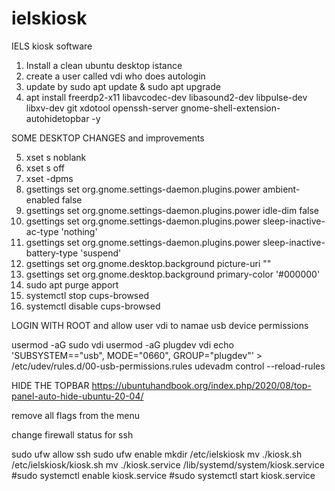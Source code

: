 # ielskiosk
IELS kiosk software
1) Install a clean ubuntu desktop istance
2) create a user called vdi who does autologin
3) update by    sudo apt update & sudo apt upgrade
4) apt install freerdp2-x11 libavcodec-dev libasound2-dev libpulse-dev libxv-dev git xdotool openssh-server gnome-shell-extension-autohidetopbar -y

SOME DESKTOP CHANGES and improvements

5) xset s noblank
6) xset s off
7) xset -dpms
8) gsettings set org.gnome.settings-daemon.plugins.power ambient-enabled false
9) gsettings set org.gnome.settings-daemon.plugins.power idle-dim false
10) gsettings set org.gnome.settings-daemon.plugins.power sleep-inactive-ac-type 'nothing'
11) gsettings set org.gnome.settings-daemon.plugins.power sleep-inactive-battery-type 'suspend'
12) gsettings set org.gnome.desktop.background picture-uri ""
13) gsettings set org.gnome.desktop.background primary-color '#000000'
14) sudo apt purge apport
15) systemctl stop cups-browsed
16) systemctl disable cups-browsed


LOGIN WITH ROOT and allow user vdi to namae usb device permissions 

usermod -aG sudo vdi
usermod -aG plugdev vdi
echo 'SUBSYSTEM=="usb", MODE="0660", GROUP="plugdev"' > /etc/udev/rules.d/00-usb-permissions.rules
udevadm control --reload-rules

HIDE THE TOPBAR https://ubuntuhandbook.org/index.php/2020/08/top-panel-auto-hide-ubuntu-20-04/

remove all flags from the menu 

change firewall status for ssh 

sudo ufw allow ssh
sudo ufw enable
mkdir /etc/ielskiosk
mv ./kiosk.sh /etc/ielskiosk/kiosk.sh
mv ./kiosk.service /lib/systemd/system/kiosk.service
#sudo systemctl enable kiosk.service
#sudo systemctl start kiosk.service
